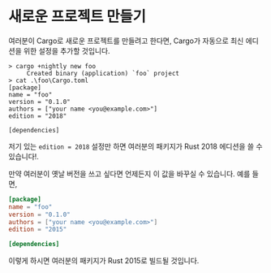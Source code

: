 # 새로운 프로젝트 만들기

여러분이 Cargo로 새로운 프로젝트를 만들려고 한다면, Cargo가 자동으로 최신 에디션을 위한 설정을 추가할 것입니다. 

```console
> cargo +nightly new foo
     Created binary (application) `foo` project
> cat .\foo\Cargo.toml
[package]
name = "foo"
version = "0.1.0"
authors = ["your name <you@example.com>"]
edition = "2018"

[dependencies]
```

저기 있는 `edition = 2018` 설정만 하면 여러분의 패키지가 Rust 2018 에디션을 쓸 수 있습니다!. 

만약 여러분이 옛날 버전을 쓰고 싶다면 언제든지 이 값을 바꾸실 수 있습니다. 예를 들면, 

```toml
[package]
name = "foo"
version = "0.1.0"
authors = ["your name <you@example.com>"]
edition = "2015"

[dependencies]
```

이렇게 하시면 여러분의 패키지가 Rust 2015로 빌드될 것입니다.
